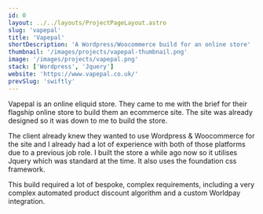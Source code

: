 ```yaml
---
id: 0
layout: ../../layouts/ProjectPageLayout.astro
slug: 'vapepal'
title: 'Vapepal'
shortDescription: 'A Wordpress/Woocommerce build for an online store'
thumbnail: '/images/projects/vapepal-thumbnail.png'
image: '/images/projects/vapepal.png'
stack: ['Wordpress', 'Jquery']
website: 'https://www.vapepal.co.uk/'
prevSlug: 'swiftly'
---
```


Vapepal is an online eliquid store. They came to me with the brief for their flagship online store to build them an ecommerce site. The site was already designed so it was down to me to build the store.

The client already knew they wanted to use Wordpress & Woocommerce for the site and I already had a lot of experience with both of those platforms due to a previous job role. I built the store a while ago now so it utilises Jquery which was standard at the time. It also uses the foundation css framework.

This build required a lot of bespoke, complex requirements, including a very complex automated product discount algorithm and a custom Worldpay integration.


